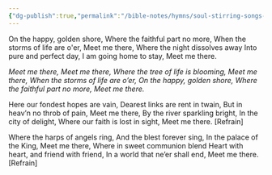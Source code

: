 ```yaml
---
{"dg-publish":true,"permalink":"/bible-notes/hymns/soul-stirring-songs-and-hymns/meet-me-there/","title":"Meet Me There"}
---
```



On the happy, golden shore,
Where the faithful part no more,
When the storms of life are o'er,
Meet me there,
Where the night dissolves away
Into pure and perfect day,
I am going home to stay,
Meet me there.

*Meet me there,
Meet me there,
Where the tree of life is blooming,
Meet me there,
When the storms of life are o’er,
On the happy, golden shore,
Where the faithful part no more,
Meet me there.*

Here our fondest hopes are vain,
Dearest links are rent in twain,
But in heav’n no throb of pain,
Meet me there,
By the river sparkling bright,
In the city of delight,
Where our faith is lost in sight,
Meet me there. [Refrain]

Where the harps of angels ring,
And the blest forever sing,
In the palace of the King,
Meet me there,
Where in sweet communion blend
Heart with heart, and friend with friend,
In a world that ne’er shall end,
Meet me there. [Refrain]